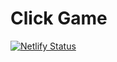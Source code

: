 # Click Game

[![Netlify Status](https://api.netlify.com/api/v1/badges/080eab2e-f9a2-4019-b864-c90d65cf604d/deploy-status)](https://app.netlify.com/sites/rubendougall-click-game/deploys)
